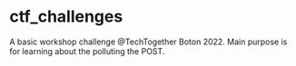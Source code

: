 # ctf_challenges
A basic workshop challenge @TechTogether Boton 2022. Main purpose is for learning about the polluting the POST.
